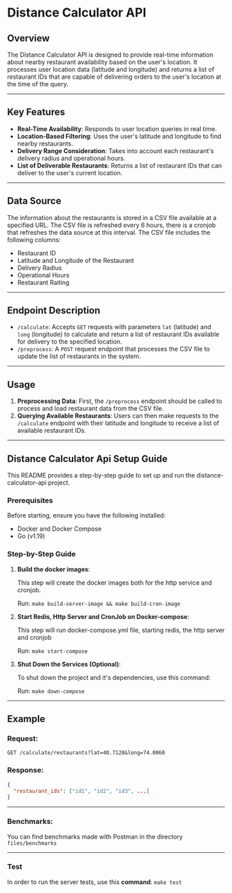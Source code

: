 # Distance Calculator API

## Overview

The Distance Calculator API is designed to provide real-time information about nearby restaurant availability based on the user's location. It processes user location data (latitude and longitude) and returns a list of restaurant IDs that are capable of delivering orders to the user's location at the time of the query.

---
## Key Features

- **Real-Time Availability**: Responds to user location queries in real time.
- **Location-Based Filtering**: Uses the user's latitude and longitude to find nearby restaurants.
- **Delivery Range Consideration**: Takes into account each restaurant's delivery radius and operational hours.
- **List of Deliverable Restaurants**: Returns a list of restaurant IDs that can deliver to the user's current location.

---
## Data Source

The information about the restaurants is stored in a CSV file available at a specified URL. The CSV file is refreshed every 6 hours, there is a cronjob that refreshes the data source at this interval. The CSV file includes the following columns:

- Restaurant ID
- Latitude and Longitude of the Restaurant
- Delivery Radius
- Operational Hours
- Restaurant Raiting

---
## Endpoint Description

- `/calculate`: Accepts `GET` requests with parameters `lat` (latitude) and `long` (longitude) to calculate and return a list of restaurant IDs available for delivery to the specified location.
- `/preprocess`: A `POST` request endpoint that processes the CSV file to update the list of restaurants in the system.

---
## Usage

1. **Preprocessing Data**: First, the `/preprocess` endpoint should be called to process and load restaurant data from the CSV file.
2. **Querying Available Restaurants**: Users can then make requests to the `/calculate` endpoint with their latitude and longitude to receive a list of available restaurant IDs.
---

## Distance Calculator Api Setup Guide

This README provides a step-by-step guide to set up and run the distance-calculator-api project.

### Prerequisites

Before starting, ensure you have the following installed:

- Docker and Docker Compose
- Go (v1.19)

### Step-by-Step Guide

1. **Build the docker images**:

   This step will create the docker images both for the http service and cronjob.
   
   Run: `make build-server-image && make build-cron-image`
2. **Start Redis, Http Server and CronJob on Docker-compose**:

   This step will run docker-compose.yml file, starting redis, the http server and cronjob

   Run: `make start-compose`
3. **Shut Down the Services (Optional)**:
   
   To shut down the project and it's dependencies, use this command: 
   
   Run: `make down-compose`

---
## Example

### Request:
```http
GET /calculate/restaurants?lat=40.7128&long=74.0060
```

### Response:
```json
{
  "restaurant_ids": ["id1", "id2", "id3", ...]
}
```

---
### Benchmarks:

You can find benchmarks made with Postman in the directory `files/benchmarks`

---
### Test

In order to run the server tests, use this **command**: `make test`